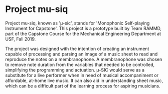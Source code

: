 # Project mu-siq
 
Project mu-siq, known as 'μ-sic', stands for 'Monophonic Self-playing Instrument for Capstone'. This project is a prototype built by Team RAMMD, part of the Capstone Course for the Mechanical Engineering Department at USF, Fall 2019.

The project was designed with the intention of creating an instrument capable of processing and parsing an image of a music sheet to read and reproduce the notes on a membranophone. A membranophone was chosen to remove note duration from the variables that needed to be controlled, simplifying the programming and actuation. μ-SIC would serve as a substitute for a live performer when in need of musical accompaniment or affordable, at-home live music. It can also aid in understanding sheet music, which can be a difficult part of the learning process for aspiring musicians.

